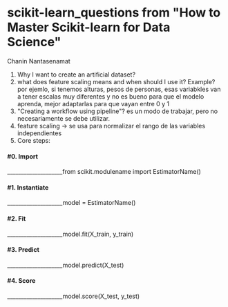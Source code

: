 # scikit-learn_questions from "How to Master Scikit-learn for Data Science"
Chanin Nantasenamat

1) Why I want to create an artificial dataset?
2) what does feature scaling means and when should I use it? Example? por ejemlo, si tenemos alturas, pesos de personas, esas variabkles van a tener escalas muy diferentes y no es bueno para que el modelo aprenda, mejor adaptarlas para que vayan entre 0 y 1
3) "Creating a workflow using pipeline"? es un modo de trabajar, pero no necesariamente se debe utilizar.
4) feature scaling -> se usa para normalizar el rango de las variables independientes
5) Core steps: 

#### #0. Import 
____________________from scikit.modulename import EstimatorName()      
#### #1. Instantiate
____________________model = EstimatorName()                            
#### #2. Fit 
____________________model.fit(X_train, y_train)                        
#### #3. Predict 
____________________model.predict(X_test)                               
#### #4. Score 
____________________model.score(X_test, y_test)                        
